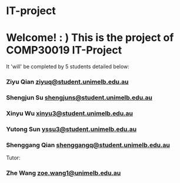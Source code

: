 # IT-project

# Welcome! **: )** This is the project of COMP30019 IT-Project  
It 'will' be completed by 5 students detailed below:  
### **Ziyu Qian**   ziyuq@student.unimelb.edu.au  
### **Shengjun Su** shengjuns@student.unimelb.edu.au  
### **Xinyu Wu** xinyu3@student.unimelb.edu.au  
### **Yutong Sun**  yssu3@student.unimelb.edu.au  
### **Shenggang Qian** shenggangq@student.unimelb.edu.au  

Tutor:  
### **Zhe Wang** zoe.wang1@unimelb.edu.au
